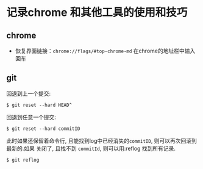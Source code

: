# 记录chrome 和其他工具的使用和技巧

## chrome

- 恢复界面链接：`chrome://flags/#top-chrome-md` 在chrome的地址栏中输入回车


## git

回退到上一个提交:

`$ git reset --hard HEAD^`

回退到任意一个提交:

`$ git reset --hard commitID`

此时如果还保留着命令行, 且能找到log中已经消失的`commitID`, 则可以再次回滚到最新的.如果 关闭了, 且找不到 `commitId`, 则可以用:reflog 找到所有记录.

`$ git reflog`